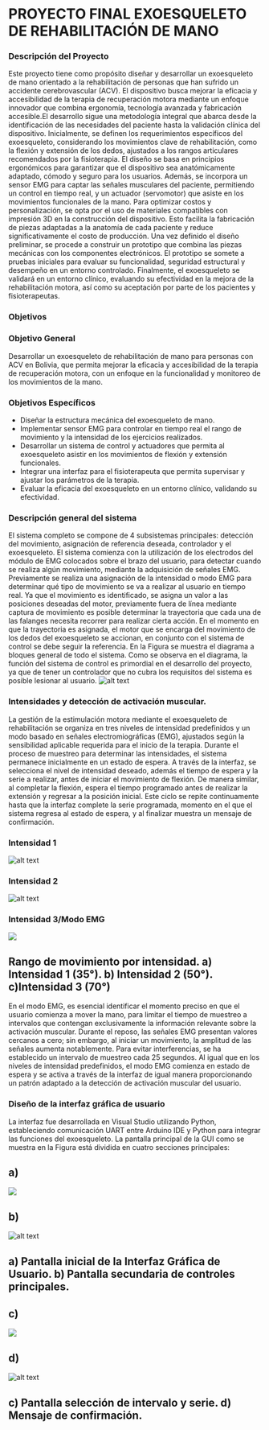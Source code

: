# PROYECTO FINAL EXOESQUELETO DE REHABILITACIÓN DE MANO
### Descripción del Proyecto
Este proyecto tiene como propósito diseñar y desarrollar un exoesqueleto de mano orientado a la rehabilitación de personas que han sufrido un accidente cerebrovascular (ACV). El dispositivo busca mejorar la eficacia y accesibilidad de la terapia de recuperación motora mediante un enfoque innovador que combina ergonomía, tecnología avanzada y fabricación accesible.El desarrollo sigue una metodología integral que abarca desde la identificación de las necesidades del paciente hasta la validación clínica del dispositivo. Inicialmente, se definen los requerimientos específicos del exoesqueleto, considerando los movimientos clave de rehabilitación, como la flexión y extensión de los dedos, ajustados a los rangos articulares recomendados por la fisioterapia. El diseño se basa en principios ergonómicos para garantizar que el dispositivo sea anatómicamente adaptado, cómodo y seguro para los usuarios. Además, se incorpora un sensor EMG para captar las señales musculares del paciente, permitiendo un control en tiempo real, y un actuador (servomotor) que asiste en los movimientos funcionales de la mano. Para optimizar costos y personalización, se opta por el uso de materiales compatibles con impresión 3D en la construcción del dispositivo. Esto facilita la fabricación de piezas adaptadas a la anatomía de cada paciente y reduce significativamente el costo de producción. Una vez definido el diseño preliminar, se procede a construir un prototipo que combina las piezas mecánicas con los componentes electrónicos. El prototipo se somete a pruebas iniciales para evaluar su funcionalidad, seguridad estructural y desempeño en un entorno controlado.
Finalmente, el exoesqueleto se validará en un entorno clínico, evaluando su efectividad en la mejora de la rehabilitación motora, así como su aceptación por parte de los pacientes y fisioterapeutas.
### Objetivos
### Objetivo General 
Desarrollar un exoesqueleto de rehabilitación de mano para personas con ACV en Bolivia, que permita mejorar la eficacia y accesibilidad de la terapia de recuperación motora, con un enfoque en la funcionalidad y monitoreo de los movimientos de la mano.
### Objetivos Específicos
- Diseñar la estructura mecánica del exoesqueleto de mano.  
- Implementar sensor EMG para controlar en tiempo real el rango de movimiento y la intensidad de los ejercicios realizados.
- Desarrollar un sistema de control y actuadores que permita al exoesqueleto asistir en los movimientos de flexión y extensión          funcionales.
- Integrar una interfaz para el fisioterapeuta que permita supervisar y ajustar los parámetros de la terapia.
- Evaluar la eficacia del exoesqueleto en un entorno clínico, validando su efectividad.
### Descripción general del sistema  
El sistema completo se compone de 4 subsistemas principales: detección del movimiento, 
asignación de referencia deseada, controlador y el exoesqueleto. El sistema comienza con la 
utilización de los electrodos del módulo de EMG colocados sobre el brazo del usuario, para 
detectar cuando se realiza algún movimiento, mediante la adquisición de señales EMG. 
Previamente se realiza una asignación de la intensidad o modo EMG para determinar qué tipo 
de movimiento se va a realizar al usuario en tiempo real. Ya que el movimiento es identificado, 
se asigna un valor a las posiciones deseadas del motor, previamente fuera de línea mediante 
captura de movimiento es posible determinar la trayectoria que cada una de las falanges necesita 
recorrer para realizar cierta acción. En el momento en que la trayectoria es asignada, el motor 
que se encarga del movimiento de los dedos del exoesqueleto se accionan, en conjunto con el 
sistema de control se debe seguir la referencia. En la Figura se muestra el diagrama a bloques 
general de todo el sistema. Como se observa en el diagrama, la función del sistema de control 
es primordial en el desarrollo del proyecto, ya que de tener un controlador que no cubra los 
requisitos del sistema es posible lesionar al usuario. 
![alt text](image.png)
### Intensidades y detección de activación muscular.  
La gestión de la estimulación motora mediante el exoesqueleto de rehabilitación se 
organiza en tres niveles de intensidad predefinidos y un modo basado en señales 
electromiográficas (EMG), ajustados según la sensibilidad aplicable requerida para el 
inicio de la terapia. 
Durante el proceso de muestreo para determinar las intensidades, el sistema permanece 
inicialmente en un estado de espera. A través de la interfaz, se selecciona el nivel de 
intensidad deseado, además el tiempo de espera y la serie a realizar, antes de iniciar el 
movimiento de flexión. De manera similar, al completar la flexión, espera el tiempo 
programado antes de realizar la extensión y regresar a la posición inicial. Este ciclo se 
repite continuamente hasta que la interfaz complete la serie programada, momento en 
el que el sistema regresa al estado de espera, y al finalizar muestra un mensaje de 
confirmación.
### Intensidad 1
![alt text](<Imagen de WhatsApp 2024-12-04 a las 12.10.16_d3182732.jpg>)
### Intensidad 2
![alt text](<Imagen de WhatsApp 2024-12-04 a las 12.10.16_7d33ba7a.jpg>)
### Intensidad 3/Modo EMG
![
](<Imagen de WhatsApp 2024-12-04 a las 12.10.16_7798f1ac.jpg>)
## Rango de movimiento por intensidad. a) Intensidad 1 (35°). b) Intensidad 2 (50°). c)Intensidad 3 (70°) 
En el modo EMG, es esencial identificar el momento preciso en que el usuario comienza 
a mover la mano, para limitar el tiempo de muestreo a intervalos que contengan 
exclusivamente la información relevante sobre la activación muscular. Durante el 
reposo, las señales EMG presentan valores cercanos a cero; sin embargo, al iniciar un 
movimiento, la amplitud de las señales aumenta notablemente. Para evitar 
interferencias, se ha establecido un intervalo de muestreo cada 25 segundos. 
Al igual que en los niveles de intensidad predefinidos, el modo EMG comienza en 
estado de espera y se activa a través de la interfaz de igual manera proporcionando un 
patrón adaptado a la detección de activación muscular del usuario. 
### Diseño de la interfaz gráfica de usuario
La interfaz 
fue desarrollada en Visual Studio utilizando Python, estableciendo comunicación UART entre 
Arduino IDE y Python para integrar las funciones del exoesqueleto. 
La pantalla principal de la GUI como se muestra en la Figura está dividida en cuatro secciones 
principales:
## a)
![
](<Imagen de WhatsApp 2024-12-04 a las 11.32.45_0c7bb481.jpg>)
## b)
![alt text](<Imagen de WhatsApp 2024-12-04 a las 11.32.55_5fe28e49.jpg>)
## a) Pantalla inicial de la Interfaz Gráfica de Usuario. b) Pantalla secundaria de controles principales. 
## c)
![
](<Imagen de WhatsApp 2024-12-04 a las 11.33.07_e5799c63.jpg>)
## d)
![alt text](<Imagen de WhatsApp 2024-12-04 a las 11.33.19_48986193.jpg>)
## c) Pantalla selección de intervalo y serie. d) Mensaje de confirmación. 
